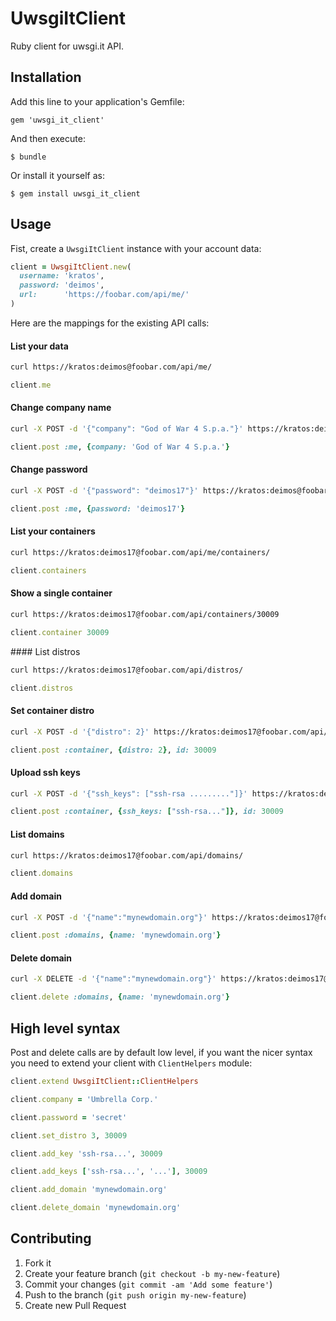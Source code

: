 # UwsgiItClient

Ruby client for uwsgi.it API.

## Installation

Add this line to your application's Gemfile:

    gem 'uwsgi_it_client'

And then execute:

    $ bundle

Or install it yourself as:

    $ gem install uwsgi_it_client

## Usage

Fist, create a `UwsgiItClient` instance with your account data:
```ruby
client = UwsgiItClient.new(
  username: 'kratos',
  password: 'deimos',
  url:      'https://foobar.com/api/me/'
)
```

Here are the mappings for the existing API calls:

#### List your data

```bash
curl https://kratos:deimos@foobar.com/api/me/
```

```ruby
client.me
```

####  Change company name

```bash
curl -X POST -d '{"company": "God of War 4 S.p.a."}' https://kratos:deimos@foobar.com/api/me/
```

```ruby
client.post :me, {company: 'God of War 4 S.p.a.'}
```

#### Change password

```bash
curl -X POST -d '{"password": "deimos17"}' https://kratos:deimos@foobar.com/api/me/
```

```ruby
client.post :me, {password: 'deimos17'}
```

#### List your containers

```bash
curl https://kratos:deimos17@foobar.com/api/me/containers/
```

```ruby
client.containers
```

#### Show a single container

```bash
curl https://kratos:deimos17@foobar.com/api/containers/30009
```

```ruby
client.container 30009
```


#### List distros

```bash
curl https://kratos:deimos17@foobar.com/api/distros/
```

```ruby
client.distros
```


#### Set container distro

```bash
curl -X POST -d '{"distro": 2}' https://kratos:deimos17@foobar.com/api/containers/30009
```

```ruby
client.post :container, {distro: 2}, id: 30009
```


#### Upload ssh keys

```bash
curl -X POST -d '{"ssh_keys": ["ssh-rsa ........."]}' https://kratos:deimos17@foobar.com/api/containers/30009
```

```ruby
client.post :container, {ssh_keys: ["ssh-rsa..."]}, id: 30009
```


#### List domains

```bash
curl https://kratos:deimos17@foobar.com/api/domains/
```

```ruby
client.domains
```


#### Add domain

```bash
curl -X POST -d '{"name":"mynewdomain.org"}' https://kratos:deimos17@foobar.com/api/domains/
```
```ruby
client.post :domains, {name: 'mynewdomain.org'}
```


#### Delete domain

```bash
curl -X DELETE -d '{"name":"mynewdomain.org"}' https://kratos:deimos17@foobar.com/api/domains/
```
```ruby
client.delete :domains, {name: 'mynewdomain.org'}
```


## High level syntax

Post and delete calls are by default low level, if you want the nicer syntax you need to extend your client with `ClientHelpers` module:

```ruby
client.extend UwsgiItClient::ClientHelpers

client.company = 'Umbrella Corp.'

client.password = 'secret'

client.set_distro 3, 30009

client.add_key 'ssh-rsa...', 30009

client.add_keys ['ssh-rsa...', '...'], 30009

client.add_domain 'mynewdomain.org'

client.delete_domain 'mynewdomain.org'
```


## Contributing

1. Fork it
2. Create your feature branch (`git checkout -b my-new-feature`)
3. Commit your changes (`git commit -am 'Add some feature'`)
4. Push to the branch (`git push origin my-new-feature`)
5. Create new Pull Request




